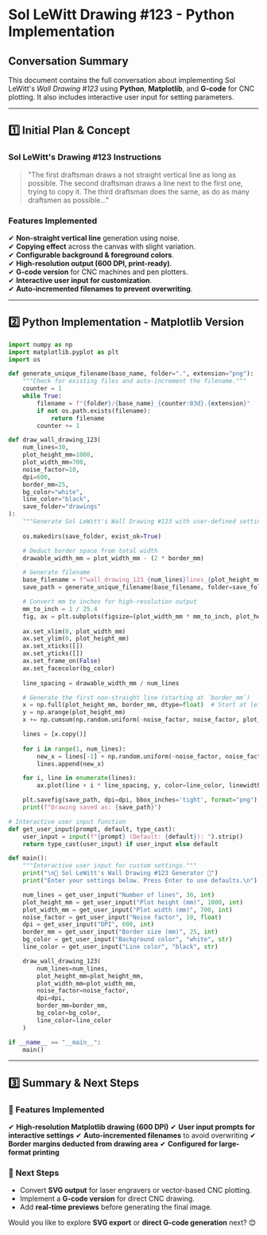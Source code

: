 # Sol LeWitt Drawing #123 - Python Implementation

## Conversation Summary
This document contains the full conversation about implementing Sol LeWitt's *Wall Drawing #123* using **Python**, **Matplotlib**, and **G-code** for CNC plotting. It also includes interactive user input for setting parameters.

---

## **1️⃣ Initial Plan & Concept**

### **Sol LeWitt's Drawing #123 Instructions**
> "The first draftsman draws a not straight vertical line as long as possible. The second draftsman draws a line next to the first one, trying to copy it. The third draftsman does the same, as do as many draftsmen as possible..."

### **Features Implemented**
✔ **Non-straight vertical line** generation using noise.  
✔ **Copying effect** across the canvas with slight variation.  
✔ **Configurable background & foreground colors**.  
✔ **High-resolution output (600 DPI, print-ready)**.  
✔ **G-code version** for CNC machines and pen plotters.  
✔ **Interactive user input for customization**.  
✔ **Auto-incremented filenames to prevent overwriting**.  

---

## **2️⃣ Python Implementation - Matplotlib Version**

```python
import numpy as np
import matplotlib.pyplot as plt
import os

def generate_unique_filename(base_name, folder=".", extension="png"):
    """Check for existing files and auto-increment the filename."""
    counter = 1
    while True:
        filename = f"{folder}/{base_name}_{counter:03d}.{extension}"
        if not os.path.exists(filename):
            return filename
        counter += 1

def draw_wall_drawing_123(
    num_lines=30,
    plot_height_mm=1000,
    plot_width_mm=700,
    noise_factor=10,
    dpi=600,
    border_mm=25,
    bg_color="white",
    line_color="black",
    save_folder="drawings"
):
    """Generate Sol LeWitt's Wall Drawing #123 with user-defined settings."""
    
    os.makedirs(save_folder, exist_ok=True)

    # Deduct border space from total width
    drawable_width_mm = plot_width_mm - (2 * border_mm)

    # Generate filename
    base_filename = f"wall_drawing_123_{num_lines}lines_{plot_height_mm}mm_{plot_width_mm}mm_{noise_factor}noise_{border_mm}mmBorder_{bg_color}BG_{line_color}FG"
    save_path = generate_unique_filename(base_filename, folder=save_folder, extension="png")

    # Convert mm to inches for high-resolution output
    mm_to_inch = 1 / 25.4
    fig, ax = plt.subplots(figsize=(plot_width_mm * mm_to_inch, plot_height_mm * mm_to_inch), dpi=dpi)
    
    ax.set_xlim(0, plot_width_mm)
    ax.set_ylim(0, plot_height_mm)
    ax.set_xticks([])
    ax.set_yticks([])
    ax.set_frame_on(False)
    ax.set_facecolor(bg_color)
    
    line_spacing = drawable_width_mm / num_lines  

    # Generate the first non-straight line (starting at `border_mm`)
    x = np.full(plot_height_mm, border_mm, dtype=float)  # Start at left margin
    y = np.arange(plot_height_mm)
    x += np.cumsum(np.random.uniform(-noise_factor, noise_factor, plot_height_mm))

    lines = [x.copy()]
    
    for i in range(1, num_lines):
        new_x = lines[-1] + np.random.uniform(-noise_factor, noise_factor, plot_height_mm)
        lines.append(new_x)

    for i, line in enumerate(lines):
        ax.plot(line + i * line_spacing, y, color=line_color, linewidth=0.5)

    plt.savefig(save_path, dpi=dpi, bbox_inches='tight', format="png")
    print(f"Drawing saved as: {save_path}")

# Interactive user input function
def get_user_input(prompt, default, type_cast):
    user_input = input(f"{prompt} (Default: {default}): ").strip()
    return type_cast(user_input) if user_input else default

def main():
    """Interactive user input for custom settings."""
    print("\n🎨 Sol LeWitt's Wall Drawing #123 Generator 🎨")
    print("Enter your settings below. Press Enter to use defaults.\n")

    num_lines = get_user_input("Number of lines", 30, int)
    plot_height_mm = get_user_input("Plot height (mm)", 1000, int)
    plot_width_mm = get_user_input("Plot width (mm)", 700, int)
    noise_factor = get_user_input("Noise factor", 10, float)
    dpi = get_user_input("DPI", 600, int)
    border_mm = get_user_input("Border size (mm)", 25, int)
    bg_color = get_user_input("Background color", "white", str)
    line_color = get_user_input("Line color", "black", str)

    draw_wall_drawing_123(
        num_lines=num_lines,
        plot_height_mm=plot_height_mm,
        plot_width_mm=plot_width_mm,
        noise_factor=noise_factor,
        dpi=dpi,
        border_mm=border_mm,
        bg_color=bg_color,
        line_color=line_color
    )

if __name__ == "__main__":
    main()
```

---

## **3️⃣ Summary & Next Steps**

### **🔹 Features Implemented**
✔ **High-resolution Matplotlib drawing (600 DPI)**
✔ **User input prompts for interactive settings**
✔ **Auto-incremented filenames** to avoid overwriting
✔ **Border margins deducted from drawing area**
✔ **Configured for large-format printing**

### **🔹 Next Steps**
- Convert **SVG output** for laser engravers or vector-based CNC plotting.
- Implement a **G-code version** for direct CNC drawing.
- Add **real-time previews** before generating the final image.

Would you like to explore **SVG export** or **direct G-code generation** next? 😊


